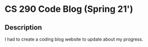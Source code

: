 # CS 290 Code Blog (Spring 21')

## Description

I had to create a coding blog website to update about my progress.
